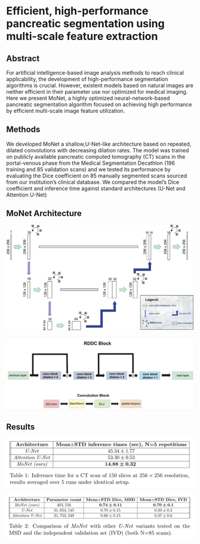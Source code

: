 # Efficient, high-performance pancreatic segmentation using multi-scale feature extraction

## Abstract
For artificial intelligence-based image analysis methods to reach clinical applicability, the development of high-performance segmentation algorithms is crucial. However, existent models based on natural images are neither efficient in their parameter use nor optimized for medical imaging. Here we present MoNet, a highly optimized neural-network-based pancreatic segmentation algorithm focused on achieving high performance by efficient multi-scale image feature utilization.

## Methods
We developed MoNet a shallow,U-Net-like architecture based on repeated, dilated convolutions with decreasing dilation rates. The model was trained on publicly available pancreatic computed tomography (CT) scans in the portal-venous phase from the Medical Segmentation Decathlon (196 training and 85 validation scans) and we tested its performance by evaluating the Dice coefficient on 85 manually segmented scans sourced from our institution’s clinical database. We compared the model’s Dice coefficient and inference time against standard architectures (U-Net and Attention U-Net)

## MoNet Architecture
![monet_architecture](/images/monet_architecture.png)

![rddc_block](/images/rddc_block.png)


## Results
![inf_performance](/images/inference_time.png)

![dice_performance](/images/dice_performance.png)
